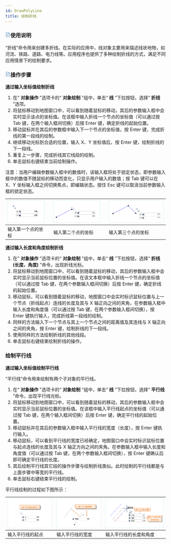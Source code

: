 ```yaml
---
id: DrawPolyLine
title: 绘制折线  
---  
```

### ![](../../../img/read.gif)使用说明

“折线”命令用来创建多折线。在实际的应用中，线对象主要用来描述线状地物，如河流、铁路、道路、电力线等。应用程序也提供了多种绘制折线的方式，满足不同应用情景下的绘制要求。

### ![](../../../img/read.gif)操作步骤

**通过输入坐标值绘制折线**

1. 在“ **对象操作** ”选项卡的“ **对象绘制** ”组中，单击“ **线** ”下拉按钮，选择“ **折线** ”选项。
2. 将鼠标移动到地图窗口中，可以看到随着鼠标的移动，其后的参数输入框中会实时显示该点的坐标值。在该框中输入折线一个节点的坐标值（可以通过按 Tab 键，在两个输入框间切换）后按 Enter 键，确定折线的起始位置。
3. 移动鼠标并在其后的参数框中输入下一个节点的坐标值，按 Enter 键，完成折线的第一段线的绘制。
4. 继续移动光标到合适的位置，输入 X、Y 坐标值后，按 Enter 键，绘制折线的下一段线。
5. 重复上一步骤，完成折线其它线段的绘制。
6. 单击鼠标右键结束当前绘制操作。

注意：当用户编辑参数输入框中的数值时，该输入框将处于锁定状态，即参数输入框中的数值不随鼠标的移动而变化，只显示用户输入的数值；按 Tab 键可以在 X、Y
坐标输入框之间切换焦点，即编辑状态。按住 Esc 键可以取消当前参数输入框的锁定状态。

![](img/polyline1.png) |  | ![](img/polyline2.png) |  | ![](img/polyline3.png)  
---|---|---|---|---  
输入第一个点的坐标 |  | 输入第二个点的坐标 |  | 输入第三个点的坐标

**通过输入长度和角度绘制折线**

1. 在“ **对象操作** ”选项卡的“ **对象绘制** ”组中，单击“ **线** ”下拉按钮，选择“ **折线(长度、角度)** ”命令，出现折线光标。
2. 将鼠标移动到地图窗口中，可以看到随着鼠标的移动，其后的参数输入框中会实时显示当前鼠标位置的坐标值。在该文本框中输入折线一个节点的坐标值（可以通过按 Tab 键，在两个参数输入框间切换）后按 Enter 键，确定折线的起始位置。
3. 移动鼠标，可以看到随着鼠标的移动，地图窗口中会实时标识鼠标位置与上一个节点（折线起点）连线的长度及其与 X 轴正向之间的夹角，在参数输入框中输入长度和角度值（可以通过按 Tab 键，在两个参数输入框间切换），按 Enter 键执行输入，完成折线第一段线的绘制。
4. 同样的方法输入下一个节点与其上一个节点之间的距离值及其连线与 X 轴正向之间的夹角，按 Enter 键，绘制折线的下一段线。
5. 使用同样的方法绘制折线的其他线段。
6. 单击鼠标右键结束绘制折线的操作。

### 绘制平行线

**通过输入坐标值绘制平行线**

“平行线”命令用来绘制有两个子对象的平行线。

1. 在“ **对象操作** ”选项卡的“ **对象绘制** ”组中，单击“ **线** ”下拉按钮，选择“ **平行线** ”命令，出现平行线光标。
2. 将鼠标移动到地图窗口中，可以看到随着鼠标的移动，其后的参数输入框中会实时显示当前鼠标位置的坐标值。在该框中输入平行线起点的坐标值（可以通过按 Tab 键，在两个输入框间切换）后按 Enter 键，确定平行线的起始位置。
3. 移动鼠标并在其后的参数输入框中输入平行线的宽度（长度），按 Enter 键执行输入。
4. 移动鼠标，可以看到平行线的宽度已经确定，地图窗口中会实时标识鼠标位置与起点连线的长度及其与 X 轴正方向之间的夹角。在参数输入框中输入长度和角度值（可以通过按 Tab 键，在两个参数输入框间切换），按 Enter 键确认后即可确定平行线的长度。
5. 其后绘制平行线其它段的操作步骤与绘制折线类似。此时绘制的平行线都是与上面步骤中等宽的平行线。
6. 单击鼠标右键结束平行线的绘制。

平行线绘制的过程如下图所示：

| ![](img/parallel01.png) | ![](img/parallel02.png) | ![](img/parallel03.png)  
---|---|---  
输入平行线的起点 | 输入平行线的宽度 | 输入平行线的长度和角度  
